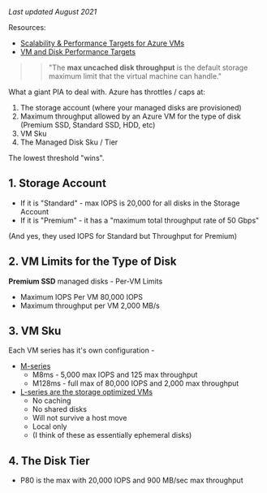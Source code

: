 *Last updated August 2021*

Resources:
- [Scalability & Performance Targets for Azure VMs](https://docs.microsoft.com/en-us/azure/virtual-machines/disks-scalability-targets)
- [VM and Disk Performance Targets](https://docs.microsoft.com/en-us/azure/virtual-machines/disks-performance)

>> "The **max uncached disk throughput** is the default storage maximum limit that the virtual machine can handle."

What a giant PIA to deal with. Azure has throttles / caps at:
1. The storage account (where your managed disks are provisioned)
1. Maximum throughput allowed by an Azure VM for the type of disk (Premium SSD, Standard SSD, HDD, etc)
1. VM Sku 
1. The Managed Disk Sku / Tier

The lowest threshold "wins".

## 1. Storage Account 

- If it is "Standard" - max IOPS is 20,000 for all disks in the Storage Account
- If it is "Premium" - it has a "maximum total throughput rate of 50 Gbps"

(And yes, they used IOPS for Standard but Throughput for Premium)

## 2. VM Limits for the Type of Disk

**Premium SSD** managed disks - Per-VM Limits
- Maximum IOPS Per VM	80,000 IOPS
- Maximum throughput per VM	2,000 MB/s

## 3. VM Sku

Each VM series has it's own configuration - 
- [M-series](https://docs.microsoft.com/en-us/azure/virtual-machines/m-series) 
    - M8ms - 5,000 max IOPS and 125 max throughput
    - M128ms - full max of 80,000 IOPS and 2,000 max throughput
- [L-series are the storage optimized VMs](https://docs.microsoft.com/en-us/azure/virtual-machines/lsv2-series)
    - No caching
    - No shared disks
    - Will not survive a host move
    - Local only
    - (I think of these as essentially ephemeral disks)

## 4. The Disk Tier

- P80 is the max with 20,000 IOPS and 900 MB/sec max throughput

